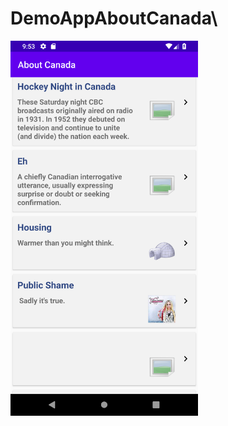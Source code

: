 # DemoAppAboutCanada\

  <img src="https://github.com/mehul7074panchal/DemoAppAboutCanada/blob/master/screenshots/Screenshot_1587572593.png" alt="Login" height="600">
